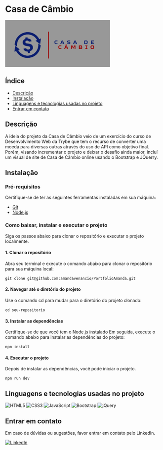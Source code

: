 
# Casa de Câmbio

![Logo Casa de Câmbio](CasaDeCambio\images\Casa-De-Cambio-ReadMe.png)

## Índice

* [Descrição](##Descrição)
* [Instalação](##Instalação)
* [Linguagens e tecnologias usadas no projeto](##Linguagens-e-tecnologias-usadas-no-projeto)
* [Entrar em contato](##Entrar-em-contato)

## Descrição

A ideia do projeto da Casa de Câmbio veio de um exercício do curso de Desenvolvimento Web da Trybe que tem o recurso de converter uma moeda para diversas outras através do uso de API como objetivo final.
Porém, visando incrementar o projeto e deixar o desafio ainda maior, incluí um visual de site de Casa de Câmbio online usando o Bootstrap e JQuerry. 

## Instalação

### Pré-requisitos

Certifique-se de ter as seguintes ferramentas instaladas em sua máquina:
- [Git](https://git-scm.com/)
- [Node.js](https://nodejs.org/)

### Como baixar, instalar e executar o projeto

Siga os passos abaixo para clonar o repositório e executar o projeto localmente.

#### 1. Clonar o repositório

Abra seu terminal e execute o comando abaixo para clonar o repositório para sua máquina local:

```
git clone git@github.com:amandavenancio/PortfolioAmanda.git
```

#### 2. Navegar até o diretório do projeto

Use o comando cd para mudar para o diretório do projeto clonado:

```
cd seu-repositorio
```

#### 3. Instalar as dependências
Certifique-se de que você tem o Node.js instalado Em seguida, execute o comando abaixo para instalar as dependências do projeto:

```
npm install
```

#### 4. Executar o projeto
Depois de instalar as dependências, você pode iniciar o projeto.

```
npm run dev
```

## Linguagens e tecnologias usadas no projeto

![HTML5](https://img.shields.io/badge/HTML5-E34F26?style=for-the-badge&logo=html5&logoColor=white) 
![CSS3](https://img.shields.io/badge/CSS3-1572B6?style=for-the-badge&logo=css3&logoColor=white)
![JavaScript](https://img.shields.io/badge/JavaScript-F7DF1E?style=for-the-badge&logo=javascript&logoColor=black)
![Bootstrap](https://img.shields.io/badge/-boostrap-0D1117?style=for-the-badge&logo=bootstrap&labelColor=0D1117)
![jQuery](https://img.shields.io/badge/jquery-%230769AD.svg?style=for-the-badge&logo=jquery&logoColor=white)

## Entrar em contato

Em caso de dúvidas ou sugestões, favor entrar em contato pelo LinkedIn. 

[![LinkedIn](https://img.shields.io/badge/LinkedIn-0077B5?style=for-the-badge&logo=linkedin&logoColor=white)](www.linkedin.com/in/amanda-a-venancio)





